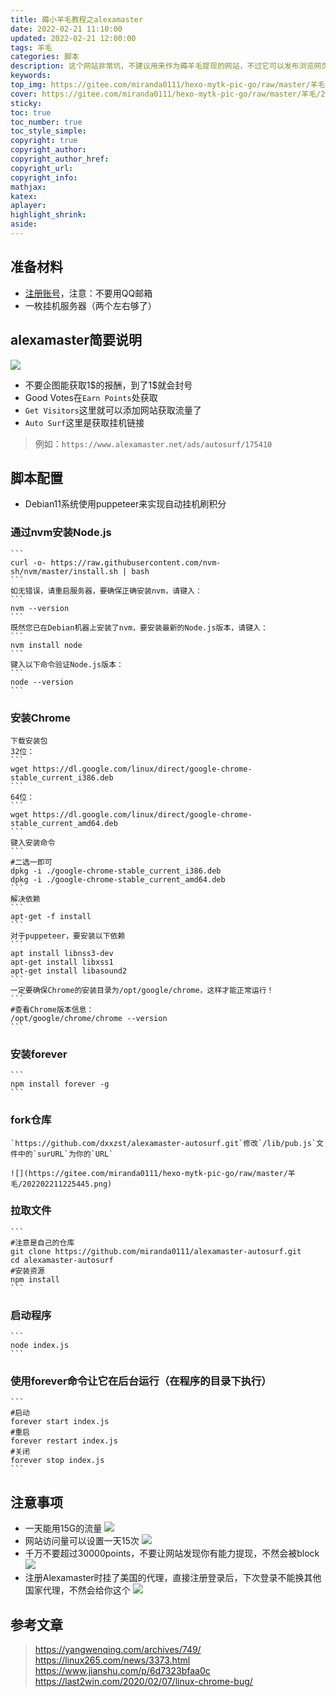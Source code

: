 ```yaml
---
title: 薅小羊毛教程之alexamaster
date: 2022-02-21 11:10:00
updated: 2022-02-21 12:00:00
tags: 羊毛
categories: 脚本
description: 这个网站非常坑，不建议用来作为薅羊毛提现的网站，不过它可以发布浏览网页的任务，从而为站点获取访问量。
keywords:
top_img: https://gitee.com/miranda0111/hexo-mytk-pic-go/raw/master/羊毛/202202211141248.png
cover: https://gitee.com/miranda0111/hexo-mytk-pic-go/raw/master/羊毛/202202211141248.png
sticky:
toc: true
toc_number: true
toc_style_simple: 
copyright: true
copyright_author:
copyright_author_href:
copyright_url:
copyright_info:
mathjax:
katex:
aplayer:
highlight_shrink:
aside:
---
```


## 准备材料

 - [注册账号](https://www.alexamaster.net/)，注意：不要用QQ邮箱
 - 一枚挂机服务器（两个左右够了）

## alexamaster简要说明
![](https://gitee.com/miranda0111/hexo-mytk-pic-go/raw/master/羊毛/202202211146271.png)
 - 不要企图能获取1\$的报酬，到了1\$就会封号
 - Good Votes在`Earn Points`处获取
 - `Get Visitors`这里就可以添加网站获取流量了
 - `Auto Surf`这里是获取挂机链接
>例如：`https://www.alexamaster.net/ads/autosurf/175410`

## 脚本配置

 - Debian11系统使用puppeteer来实现自动挂机刷积分
 ### 通过nvm安装Node.js
    ```
    curl -o- https://raw.githubusercontent.com/nvm-sh/nvm/master/install.sh | bash
    ```
    如无错误，请重启服务器，要确保正确安装nvm，请键入：
    ```
    nvm --version
    ```
    既然您已在Debian机器上安装了nvm，要安装最新的Node.js版本，请键入：
    ```
    nvm install node
    ```
    键入以下命令验证Node.js版本：
    ```
    node --version
    ```
 ### 安装Chrome
    下载安装包
    32位：
    ```
    wget https://dl.google.com/linux/direct/google-chrome-stable_current_i386.deb
    ```
    64位：
    ```
    wget https://dl.google.com/linux/direct/google-chrome-stable_current_amd64.deb
    ```
    键入安装命令
    ```
    #二选一即可
    dpkg -i ./google-chrome-stable_current_i386.deb
    dpkg -i ./google-chrome-stable_current_amd64.deb
    ```
    解决依赖
    ```
    apt-get -f install
    ```
    对于puppeteer，要安装以下依赖
    ```
    apt install libnss3-dev
    apt-get install libxss1
    apt-get install libasound2
    ```
    一定要确保Chrome的安装目录为/opt/google/chrome，这样才能正常运行！
    ```
    #查看Chrome版本信息：
    /opt/google/chrome/chrome --version
    ```
 ### 安装forever
    ```
    npm install forever -g
    ```
 ### fork仓库
    `https://github.com/dxxzst/alexamaster-autosurf.git`修改`/lib/pub.js`文件中的`surURL`为你的`URL`
    
    ![](https://gitee.com/miranda0111/hexo-mytk-pic-go/raw/master/羊毛/202202211225445.png)

 ### 拉取文件
    ```
    #注意是自己的仓库
    git clone https://github.com/miranda0111/alexamaster-autosurf.git
    cd alexamaster-autosurf
    #安装资源
    npm install
    ```
 ### 启动程序
    ```
    node index.js
    ```
 ### 使用forever命令让它在后台运行（在程序的目录下执行）
    ```
    #启动
    forever start index.js
    #重启
    forever restart index.js
    #关闭
    forever stop index.js
    ```

## 注意事项
 - 一天能用15G的流量
![](https://gitee.com/miranda0111/hexo-mytk-pic-go/raw/master/羊毛/202202211232816.png)
 - 网站访问量可以设置一天15次
![](https://gitee.com/miranda0111/hexo-mytk-pic-go/raw/master/羊毛/202202211234438.png)
 - 千万不要超过30000points，不要让网站发现你有能力提现，不然会被block
![](https://gitee.com/miranda0111/hexo-mytk-pic-go/raw/master/羊毛/202202211239239.png)
 - 注册Alexamaster时挂了美国的代理，直接注册登录后，下次登录不能换其他国家代理，不然会给你这个
![](https://gitee.com/miranda0111/hexo-mytk-pic-go/raw/master/羊毛/202202211243049.png)

## 参考文章
>https://yangwenqing.com/archives/749/
https://linux265.com/news/3373.html
https://www.jianshu.com/p/6d7323bfaa0c
https://last2win.com/2020/02/07/linux-chrome-bug/